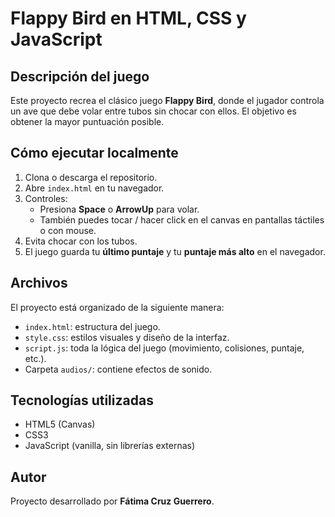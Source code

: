 # Flappy Bird en HTML, CSS y JavaScript

## Descripción del juego
Este proyecto recrea el clásico juego **Flappy Bird**, donde el jugador controla un ave que debe volar entre tubos sin chocar con ellos. El objetivo es obtener la mayor puntuación posible.

## Cómo ejecutar localmente
1. Clona o descarga el repositorio.
2. Abre `index.html` en tu navegador.
3. Controles:
   - Presiona **Space** o **ArrowUp** para volar.
   - También puedes tocar / hacer click en el canvas en pantallas táctiles o con mouse.
4. Evita chocar con los tubos.
5. El juego guarda tu **último puntaje** y tu **puntaje más alto** en el navegador.

## Archivos
El proyecto está organizado de la siguiente manera:
- `index.html`: estructura del juego.
- `style.css`: estilos visuales y diseño de la interfaz.
- `script.js`: toda la lógica del juego (movimiento, colisiones, puntaje, etc.).
- Carpeta `audios/`: contiene efectos de sonido.

## Tecnologías utilizadas
- HTML5 (Canvas)
- CSS3
- JavaScript (vanilla, sin librerías externas)

## Autor
Proyecto desarrollado por **Fátima Cruz Guerrero**.
